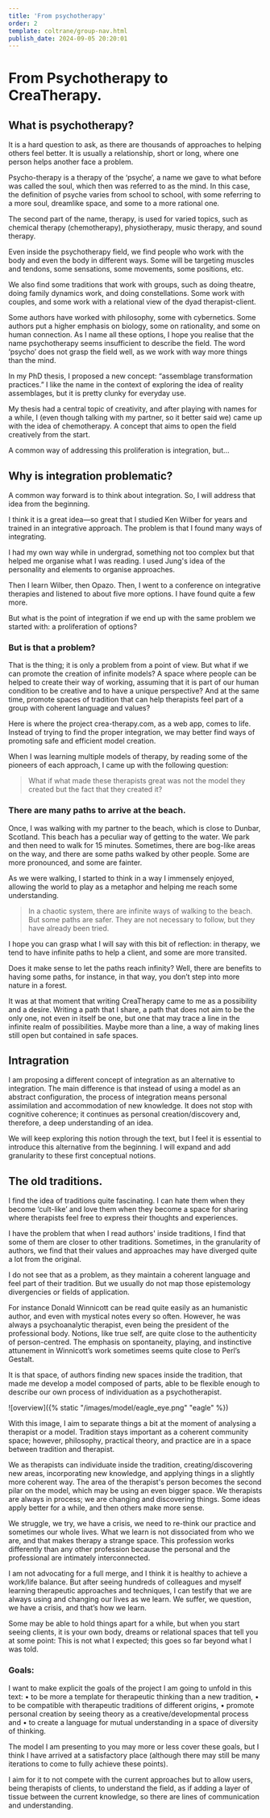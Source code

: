 ```yaml
---
title: 'From psychotherapy'
order: 2
template: coltrane/group-nav.html
publish_date: 2024-09-05 20:20:01
---
```


# From Psychotherapy to CreaTherapy.
## What is psychotherapy?

It is a hard question to ask, as there are thousands of approaches to helping others feel better. It is usually a relationship, short or long, where one person helps another face a problem. 

Psycho-therapy is a therapy of the ‘psyche’, a name we gave to what before was called the soul, which then was referred to as the mind. In this case, the definition of psyche varies from school to school, with some referring to a more soul, dreamlike space, and some to a more rational one.

The second part of the name, therapy, is used for varied topics, such as chemical therapy (chemotherapy), physiotherapy, music therapy, and sound therapy.

Even inside the psychotherapy field, we find people who work with the body and even the body in different ways. Some will be targeting muscles and tendons, some sensations, some movements, some positions, etc. 

We also find some traditions that work with groups, such as doing theatre, doing family dynamics work, and doing constellations. Some work with couples, and some work with a relational view of the dyad therapist-client. 

Some authors have worked with philosophy, some with cybernetics. Some authors put a higher emphasis on biology, some on rationality, and some on human connection.
As I name all these options, I hope you realise that the name psychotherapy seems insufficient to describe the field. The word ‘psycho’ does not grasp the field well, as we work with way more things than the mind. 

In my PhD thesis, I proposed a new concept: “assemblage transformation practices.” I like the name in the context of exploring the idea of reality assemblages, but it is pretty clunky for everyday use. 

My thesis had a central topic of creativity, and after playing with names for a while, I (even though talking with my partner, so it better said we) came up with the idea of chemotherapy. A concept that aims to open the field creatively from the start.

A common way of addressing this proliferation is integration, but… 

## Why is integration problematic?
A common way forward is to think about integration. So, I will address that idea from the beginning. 

I think it is a great idea—so great that I studied Ken Wilber for years and trained in an integrative approach. The problem is that I found many ways of integrating. 

I had my own way while in undergrad, something not too complex but that helped me organise what I was reading. I used Jung's idea of the personality and elements to organise approaches. 

Then I learn Wilber, then Opazo. Then, I went to a conference on integrative therapies and listened to about five more options. I have found quite a few more. 

But what is the point of integration if we end up with the same problem we started with: a proliferation of options? 

### But is that a problem?
That is the thing; it is only a problem from a point of view. But what if we can promote the creation of infinite models? A space where people can be helped to create their way of working, assuming that it is part of our human condition to be creative and to have a unique perspective? And at the same time, promote spaces of tradition that can help therapists feel part of a group with coherent language and values?

Here is where the project crea-therapy.com, as a web app, comes to life. Instead of trying to find the proper integration, we may better find ways of promoting safe and efficient model creation.

When I was learning multiple models of therapy, by reading some of the pioneers of each approach, I came up with the following question:

> What if what made these therapists great was not the model they created but the fact that they created it?

### There are many paths to arrive at the beach.
Once, I was walking with my partner to the beach, which is close to Dunbar, Scotland. This beach has a peculiar way of getting to the water. We park and then need to walk for 15 minutes. Sometimes, there are bog-like areas on the way, and there are some paths walked by other people. Some are more pronounced, and some are fainter.

As we were walking, I started to think in a way I immensely enjoyed, allowing the world to play as a metaphor and helping me reach some understanding. 

> In a chaotic system, there are infinite ways of walking to the beach. But some paths are safer. They are not necessary to follow, but they have already been tried.

I hope you can grasp what I will say with this bit of reflection: in therapy, we tend to have infinite paths to help a client, and some are more transited.

Does it make sense to let the paths reach infinity?
Well, there are benefits to having some paths, for instance, in that way, you don’t step into more nature in a forest.

It was at that moment that writing CreaTherapy came to me as a possibility and a desire. Writing a path that I share, a path that does not aim to be the only one, not even in itself be one, but one that may trace a line in the infinite realm of possibilities. Maybe more than a line, a way of making lines still open but contained in safe spaces.

## Intragration
I am proposing a different concept of integration as an alternative to integration. The main difference is that instead of using a model as an abstract configuration, the process of integration means personal assimilation and accommodation of new knowledge. It does not stop with cognitive coherence; it continues as personal creation/discovery and, therefore, a deep understanding of an idea. 

We will keep exploring this notion through the text, but I feel it is essential to introduce this alternative from the beginning. I will expand and add granularity to these first conceptual notions.  

## The old traditions.
I find the idea of traditions quite fascinating. I can hate them when they become ‘cult-like’ and love them when they become a space for sharing where therapists feel free to express their thoughts and experiences. 

I have the problem that when I read authors' inside traditions, I find that some of them are closer to other traditions. Sometimes, in the granularity of authors, we find that their values and approaches may have diverged quite a lot from the original. 

I do not see that as a problem, as they maintain a coherent language and feel part of their tradition. But we usually do not map those epistemology divergencies or fields of application. 

For instance Donald Winnicott can be read quite easily as an humanistic author, and even with mystical notes every so often. However, he was always a psychoanalytic therapist, even being the president of the professional body. Notions, like true self, are quite close to the authenticity of person-centred. The emphasis on spontaneity, playing, and instinctive attunement in Winnicott’s work sometimes seems quite close to Perl’s Gestalt. 

It is that space, of authors finding new spaces inside the tradition, that made me develop a model composed of parts, able to be flexible enough to describe our own process of individuation as a psychotherapist. 

![overview]({% static "/images/model/eagle_eye.png" "eagle" %})

With this image, I aim to separate things a bit at the moment of analysing a therapist or a model. Tradition stays important as a coherent community space; however, philosophy, practical theory, and practice are in a space between tradition and therapist.

We as therapists can individuate inside the tradition, creating/discovering new areas, incorporating new knowledge, and applying things in a slightly more coherent way. 
The area of the therapist's person becomes the second pilar on the model, which may be using an even bigger space. We therapists are always in process; we are changing and discovering things. Some ideas apply better for a while, and then others make more sense.

We struggle, we try, we have a crisis, we need to re-think our practice and sometimes our whole lives. What we learn is not dissociated from who we are, and that makes therapy a strange space. This profession works differently than any other profession because the personal and the professional are intimately interconnected.

I am not advocating for a full merge, and I think it is healthy to achieve a work/life balance. But after seeing hundreds of colleagues and myself learning therapeutic approaches and techniques, I can testify that we are always using and changing our lives as we learn. We suffer, we question, we have a crisis, and that’s how we learn.

Some may be able to hold things apart for a while, but when you start seeing clients, it is your own body, dreams or relational spaces that tell you at some point: 
This is not what I expected; this goes so far beyond what I was told.

### Goals:
I want to make explicit the goals of the project I am going to unfold in this text:
•	to be more a template for therapeutic thinking than a new tradition,
•	to be compatible with therapeutic traditions of different origins,
•	promote personal creation by seeing theory as a creative/developmental process and
•	to create a language for mutual understanding in a space of diversity of thinking.

The model I am presenting to you may more or less cover these goals, but I think I have arrived at a satisfactory place (although there may still be many iterations to come to fully achieve these points).

I aim for it to not compete with the current approaches but to allow users, being therapists of clients, to understand the field, as if adding a layer of tissue between the current knowledge, so there are lines of communication and understanding.